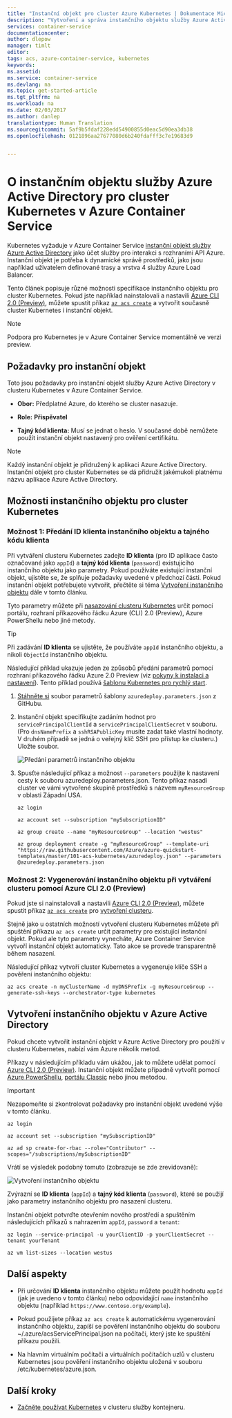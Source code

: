```yaml
---
title: "Instanční objekt pro cluster Azure Kubernetes | Dokumentace Microsoftu"
description: "Vytvoření a správa instančního objektu služby Azure Active Directory v clusteru Azure Container Service přes Kubernetes"
services: container-service
documentationcenter: 
author: dlepow
manager: timlt
editor: 
tags: acs, azure-container-service, kubernetes
keywords: 
ms.assetid: 
ms.service: container-service
ms.devlang: na
ms.topic: get-started-article
ms.tgt_pltfrm: na
ms.workload: na
ms.date: 02/03/2017
ms.author: danlep
translationtype: Human Translation
ms.sourcegitcommit: 5af9b5fdaf228edd54900855d0eac5d90ea3db38
ms.openlocfilehash: 0121896aa27677080d6b240fdafff3c7e19683d9


---
```


# <a name="about-the-azure-active-directory-service-principal-for-a-kubernetes-cluster-in-azure-container-service"></a>O instančním objektu služby Azure Active Directory pro cluster Kubernetes v Azure Container Service



Kubernetes vyžaduje v Azure Container Service [instanční objekt služby Azure Active Directory](../active-directory/active-directory-application-objects.md) jako účet služby pro interakci s rozhraními API Azure. Instanční objekt je potřeba k dynamické správě prostředků, jako jsou například uživatelem definované trasy a vrstva 4 služby Azure Load Balancer.

Tento článek popisuje různé možnosti specifikace instančního objektu pro cluster Kubernetes. Pokud jste například nainstalovali a nastavili [Azure CLI 2.0 (Preview)](https://docs.microsoft.com/cli/azure/install-az-cli2), můžete spustit příkaz [`az acs create`](https://docs.microsoft.com/en-us/cli/azure/acs#create) a vytvořit současně cluster Kubernetes i instanční objekt.

> [!NOTE]
> Podpora pro Kubernetes je v Azure Container Service momentálně ve verzi preview.


## <a name="requirements-for-the-service-principal"></a>Požadavky pro instanční objekt

Toto jsou požadavky pro instanční objekt služby Azure Active Directory v clusteru Kubernetes v Azure Container Service. 

* **Obor:** Předplatné Azure, do kterého se cluster nasazuje.

* **Role:** **Přispěvatel**

* **Tajný kód klienta:** Musí se jednat o heslo. V současné době nemůžete použít instanční objekt nastavený pro ověření certifikátu.

> [!NOTE]
> Každý instanční objekt je přidružený k aplikaci Azure Active Directory. Instanční objekt pro cluster Kubernetes se dá přidružit jakémukoli platnému názvu aplikace Azure Active Directory.
> 


## <a name="service-principal-options-for-a-kubernetes-cluster"></a>Možnosti instančního objektu pro cluster Kubernetes

### <a name="option-1-pass-the-service-principal-client-id-and-client-secret"></a>Možnost 1: Předání ID klienta instančního objektu a tajného kódu klienta

Při vytváření clusteru Kubernetes zadejte **ID klienta** (pro ID aplikace často označované jako `appId`) a **tajný kód klienta** (`password`) existujícího instančního objektu jako parametry. Pokud používáte existující instanční objekt, ujistěte se, že splňuje požadavky uvedené v předchozí části. Pokud instanční objekt potřebujete vytvořit, přečtěte si téma [Vytvoření instančního objektu](#create-a-service-principal-in-azure-active-directory) dále v tomto článku.

Tyto parametry můžete při [nasazování clusteru Kubernetes](./container-service-deployment.md) určit pomocí portálu, rozhraní příkazového řádku Azure (CLI) 2.0 (Preview), Azure PowerShellu nebo jiné metody.

>[!TIP] 
>Při zadávání **ID klienta** se ujistěte, že používáte `appId` instančního objektu, a nikoli `ObjectId` instančního objektu.
>

Následující příklad ukazuje jeden ze způsobů předání parametrů pomocí rozhraní příkazového řádku Azure 2.0 Preview (viz [pokyny k instalaci a nastavení](/cli/azure/install-az-cli2)). Tento příklad používá [šablonu Kubernetes pro rychlý start](https://github.com/Azure/azure-quickstart-templates/tree/master/101-acs-kubernetes).

1. [Stáhněte si](https://raw.githubusercontent.com/Azure/azure-quickstart-templates/master/101-acs-kubernetes/azuredeploy.parameters.json) soubor parametrů šablony `azuredeploy.parameters.json` z GitHubu.

2. Instanční objekt specifikujte zadáním hodnot pro `servicePrincipalClientId` a `servicePrincipalClientSecret` v souboru. (Pro `dnsNamePrefix` a `sshRSAPublicKey` musíte zadat také vlastní hodnoty. V druhém případě se jedná o veřejný klíč SSH pro přístup ke clusteru.) Uložte soubor.

    ![Předání parametrů instančního objektu](./media/container-service-kubernetes-service-principal/service-principal-params.png)

3. Spusťte následující příkaz a možnost `--parameters` použijte k nastavení cesty k souboru azuredeploy.parameters.json. Tento příkaz nasadí cluster ve vámi vytvořené skupině prostředků s názvem `myResourceGroup` v oblasti Západní USA.

    ```azurecli
    az login

    az account set --subscription "mySubscriptionID"

    az group create --name "myResourceGroup" --location "westus" 
    
    az group deployment create -g "myResourceGroup" --template-uri "https://raw.githubusercontent.com/Azure/azure-quickstart-templates/master/101-acs-kubernetes/azuredeploy.json" --parameters @azuredeploy.parameters.json
    ```


### <a name="option-2-generate-the-service-principal-when-creating-the-cluster-with-the-azure-cli-20-preview"></a>Možnost 2: Vygenerování instančního objektu při vytváření clusteru pomocí Azure CLI 2.0 (Preview)

Pokud jste si nainstalovali a nastavili [Azure CLI 2.0 (Preview)](https://docs.microsoft.com/cli/azure/install-az-cli2), můžete spustit příkaz [`az acs create`](https://docs.microsoft.com/en-us/cli/azure/acs#create) pro [vytvoření clusteru](./container-service-create-acs-cluster-cli.md).

Stejně jako u ostatních možností vytvoření clusteru Kubernetes můžete při spuštění příkazu `az acs create` určit parametry pro existující instanční objekt. Pokud ale tyto parametry vynecháte, Azure Container Service vytvoří instanční objekt automaticky. Tato akce se provede transparentně během nasazení. 

Následující příkaz vytvoří cluster Kubernetes a vygeneruje klíče SSH a pověření instančního objektu:

```console
az acs create -n myClusterName -d myDNSPrefix -g myResourceGroup --generate-ssh-keys --orchestrator-type kubernetes
```

## <a name="create-a-service-principal-in-azure-active-directory"></a>Vytvoření instančního objektu v Azure Active Directory

Pokud chcete vytvořit instanční objekt v Azure Active Directory pro použití v clusteru Kubernetes, nabízí vám Azure několik metod. 

Příkazy v následujícím příkladu vám ukážou, jak to můžete udělat pomocí [Azure CLI 2.0 (Preview)](https://docs.microsoft.com/cli/azure/install-az-cli2). Instanční objekt můžete případně vytvořit pomocí [Azure PowerShellu](../azure-resource-manager/resource-group-authenticate-service-principal.md), [portálu Classic](../azure-resource-manager/resource-group-create-service-principal-portal.md) nebo jinou metodou.

> [!IMPORTANT]
> Nezapomeňte si zkontrolovat požadavky pro instanční objekt uvedené výše v tomto článku.
>

```azurecli
az login

az account set --subscription "mySubscriptionID"

az ad sp create-for-rbac --role="Contributor" --scopes="/subscriptions/mySubscriptionID"
```

Vrátí se výsledek podobný tomuto (zobrazuje se zde zrevidovaně):

![Vytvoření instančního objektu](./media/container-service-kubernetes-service-principal/service-principal-creds.png)

Zvýrazní se **ID klienta** (`appId`) a **tajný kód klienta** (`password`), které se použijí jako parametry instančního objektu pro nasazení clusteru.


Instanční objekt potvrďte otevřením nového prostředí a spuštěním následujících příkazů s nahrazením `appId`, `password` a `tenant`:

```azurecli 
az login --service-principal -u yourClientID -p yourClientSecret --tenant yourTenant

az vm list-sizes --location westus
```

## <a name="additional-considerations"></a>Další aspekty


* Při určování **ID klienta** instančního objektu můžete použít hodnotu `appId` (jak je uvedeno v tomto článku) nebo odpovídající `name` instančního objektu (například `https://www.contoso.org/example`).

* Pokud použijete příkaz `az acs create` k automatickému vygenerování instančního objektu, zapíší se pověření instančního objektu do souboru ~/.azure/acsServicePrincipal.json na počítači, který jste ke spuštění příkazu použili.

* Na hlavním virtuálním počítači a virtuálních počítačích uzlů v clusteru Kubernetes jsou pověření instančního objektu uložená v souboru /etc/kubernetes/azure.json.

## <a name="next-steps"></a>Další kroky

* [Začněte používat Kubernetes](container-service-kubernetes-walkthrough.md) v clusteru služby kontejneru.



<!--HONumber=Feb17_HO1-->


